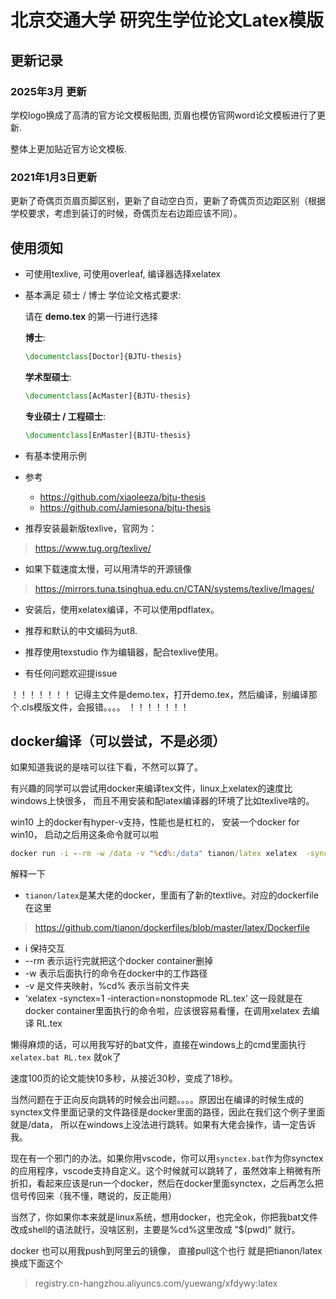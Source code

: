# 北京交通大学 研究生学位论文Latex模版



## 更新记录

### 2025年3月 更新
学校logo换成了高清的官方论文模板贴图, 页眉也模仿官网word论文模板进行了更新. 

整体上更加贴近官方论文模板.


### 2021年1月3日更新

更新了奇偶页页眉页脚区别，更新了自动空白页，更新了奇偶页页边距区别（根据学校要求，考虑到装订的时候，奇偶页左右边距应该不同）。

## 使用须知

- 可使用texlive, 可使用overleaf, 编译器选择xelatex
- 基本满足 硕士 / 博士 学位论文格式要求:

  请在 **demo.tex** 的第一行进行选择

  **博士**: 
  ```tex
  \documentclass[Doctor]{BJTU-thesis}
  ```

    **学术型硕士**: 
  ```tex
  \documentclass[AcMaster]{BJTU-thesis}
  ```

    **专业硕士 / 工程硕士**: 
  ```tex
  \documentclass[EnMaster]{BJTU-thesis}
  ```

- 有基本使用示例
- 参考
    - https://github.com/xiaoleeza/bjtu-thesis
    - https://github.com/Jamiesona/bjtu-thesis

- 推荐安装最新版texlive，官网为：

> https://www.tug.org/texlive/

- 如果下载速度太慢，可以用清华的开源镜像
> https://mirrors.tuna.tsinghua.edu.cn/CTAN/systems/texlive/Images/

- 安装后，使用xelatex编译，不可以使用pdflatex。

- 推荐和默认的中文编码为ut8.
- 推荐使用texstudio 作为编辑器，配合texlive使用。
- 有任何问题欢迎提issue

！！！！！！！
记得主文件是demo.tex，打开demo.tex，然后编译，别编译那个.cls模版文件，会报错。。。。
！！！！！！！


## docker编译（可以尝试，不是必须） 
如果知道我说的是啥可以往下看，不然可以算了。

有兴趣的同学可以尝试用docker来编译tex文件，linux上xelatex的速度比windows上快很多， 而且不用安装和配latex编译器的环境了比如texlive啥的。

 

 win10 上的docker有hyper-v支持，性能也是杠杠的， 安装一个docker for win10， 启动之后用这条命令就可以啦

``` cmd
docker run -i --rm -w /data -v "%cd%:/data" tianon/latex xelatex  -synctex=1 -interaction=nonstopmode  RL.tex
```

解释一下  

- `tianon/latex`是某大佬的docker，里面有了新的textlive。对应的dockerfile 在这里
> https://github.com/tianon/dockerfiles/blob/master/latex/Dockerfile
- i 保持交互
- --rm 表示运行完就把这个docker container删掉
- -w 表示后面执行的命令在docker中的工作路径
- -v 是文件夹映射，%cd% 表示当前文件夹
- ‘xelatex  -synctex=1 -interaction=nonstopmode  RL.tex’ 这一段就是在docker container里面执行的命令啦，应该很容易看懂，在调用xelatex 去编译 RL.tex


懒得麻烦的话，可以用我写好的bat文件，直接在windows上的cmd里面执行  `xelatex.bat RL.tex` 就ok了


速度100页的论文能快10多秒，从接近30秒，变成了18秒。

当然问题在于正向反向跳转的时候会出问题。。。。原因出在编译的时候生成的synctex文件里面记录的文件路径是docker里面的路径，因此在我们这个例子里面就是/data， 所以在windows上没法进行跳转。如果有大佬会操作，请一定告诉我。

现在有一个邪门的办法。如果你用vscode，你可以用`synctex.bat`作为你synctex的应用程序，vscode支持自定义。这个时候就可以跳转了，虽然效率上稍微有所折扣，看起来应该是run一个docker，然后在docker里面synctex，之后再怎么把信号传回来（我不懂，瞎说的，反正能用）


当然了，你如果你本来就是linux系统，想用docker，也完全ok，你把我bat文件改成shell的语法就行，没啥区别，主要是%cd%这里改成 ”\$(pwd)“ 就行。


docker 也可以用我push到阿里云的镜像，  直接pull这个也行
就是把tianon/latex 换成下面这个

> registry.cn-hangzhou.aliyuncs.com/yuewang/xfdywy:latex


